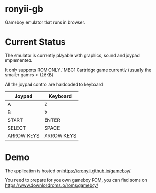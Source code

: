 # ronyii-gb
Gameboy emulator that runs in browser.

# Current Status
The emulator is currently playable with graphics, sound and joypad implemented.

It only supports ROM ONLY / MBC1 Cartridge game currently (usually the smaller games < 128KB)

All the joypad control are hardcoded to keyboard

| Joypad          | Keyboard   |
|------------|------------|
| A          | Z          |
| B          | X          |
| START      | ENTER      |
| SELECT     | SPACE      |
| ARROW KEYS | ARROW KEYS |

# Demo
The application is hosted on https://cronyii.github.io/gameboy/

You need to prepare for you own gameboy ROM, you can find some on https://www.downloadroms.io/roms/gameboy/
